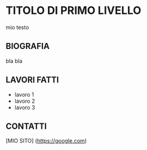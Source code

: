 # TITOLO DI PRIMO LIVELLO

mio testo

## BIOGRAFIA
bla bla


## LAVORI FATTI

- lavoro 1
- lavoro 2
- lavoro 3

## CONTATTI

[MIO SITO] (https://google.com)

